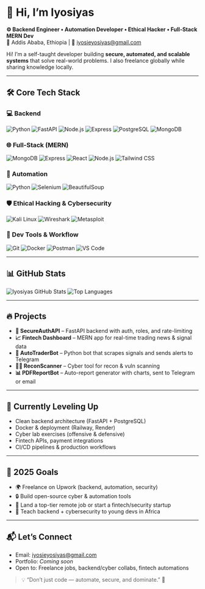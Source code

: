 # 👋 Hi, I’m Iyosiyas
**⚙️ Backend Engineer • Automation Developer • Ethical Hacker • Full-Stack MERN Dev**  
📍 Addis Ababa, Ethiopia | 💌 [iyosieyosiyas@gmail.com](mailto:iyosieyosiyas@gmail.com)  

Hi! I’m a self-taught developer building **secure, automated, and scalable systems** that solve real-world problems. I also freelance globally while sharing knowledge locally.  

---

## 🛠️ Core Tech Stack

### 💻 Backend
![Python](https://img.shields.io/badge/-Python-3776AB?style=for-the-badge&logo=python&logoColor=white)
![FastAPI](https://img.shields.io/badge/-FastAPI-009688?style=for-the-badge&logo=fastapi&logoColor=white)
![Node.js](https://img.shields.io/badge/-Node.js-339933?style=for-the-badge&logo=node.js&logoColor=white)
![Express](https://img.shields.io/badge/-Express.js-000000?style=for-the-badge&logo=express&logoColor=white)
![PostgreSQL](https://img.shields.io/badge/-PostgreSQL-336791?style=for-the-badge&logo=postgresql&logoColor=white)
![MongoDB](https://img.shields.io/badge/-MongoDB-47A248?style=for-the-badge&logo=mongodb&logoColor=white)

### 🌐 Full-Stack (MERN)
![MongoDB](https://img.shields.io/badge/-MongoDB-47A248?style=for-the-badge&logo=mongodb&logoColor=white)
![Express](https://img.shields.io/badge/-Express.js-000000?style=for-the-badge&logo=express&logoColor=white)
![React](https://img.shields.io/badge/-React-61DAFB?style=for-the-badge&logo=react&logoColor=white)
![Node.js](https://img.shields.io/badge/-Node.js-339933?style=for-the-badge&logo=node.js&logoColor=white)
![Tailwind CSS](https://img.shields.io/badge/-Tailwind_CSS-06B6D4?style=for-the-badge&logo=tailwind-css&logoColor=white)

### 🤖 Automation
![Python](https://img.shields.io/badge/-Python-3776AB?style=for-the-badge&logo=python&logoColor=white)
![Selenium](https://img.shields.io/badge/-Selenium-43B02A?style=for-the-badge&logo=selenium&logoColor=white)
![BeautifulSoup](https://img.shields.io/badge/-BeautifulSoup-FF6600?style=for-the-badge&logo=python&logoColor=white)

### 🛡 Ethical Hacking & Cybersecurity
![Kali Linux](https://img.shields.io/badge/-Kali_Linux-557C94?style=for-the-badge&logo=kalilinux&logoColor=white)
![Wireshark](https://img.shields.io/badge/-Wireshark-1E90FF?style=for-the-badge&logo=wireshark&logoColor=white)
![Metasploit](https://img.shields.io/badge/-Metasploit-FF0066?style=for-the-badge&logo=metasploit&logoColor=white)

### 🧰 Dev Tools & Workflow
![Git](https://img.shields.io/badge/-Git-F05032?style=for-the-badge&logo=git&logoColor=white)
![Docker](https://img.shields.io/badge/-Docker-2496ED?style=for-the-badge&logo=docker&logoColor=white)
![Postman](https://img.shields.io/badge/-Postman-FF6C37?style=for-the-badge&logo=postman&logoColor=white)
![VS Code](https://img.shields.io/badge/-VS_Code-007ACC?style=for-the-badge&logo=visual-studio-code&logoColor=white)

---

## 📊 GitHub Stats
![Iyosiyas GitHub Stats](https://github-readme-stats.vercel.app/api?username=Iyosiprograming&show_icons=true&theme=tokyonight&hide_title=true&hide_rank=true)
![Top Languages](https://github-readme-stats.vercel.app/api/top-langs/?username=Iyosiprograming&layout=compact&theme=tokyonight)

---

## 🔥 Projects
- **🔐 SecureAuthAPI** – FastAPI backend with auth, roles, and rate-limiting  
- **📈 Fintech Dashboard** – MERN app for real-time trading news & signal data  
- **🤖 AutoTraderBot** – Python bot that scrapes signals and sends alerts to Telegram  
- **🕵️‍♂️ ReconScanner** – Cyber tool for recon & vuln scanning  
- **📊 PDFReportBot** – Auto-report generator with charts, sent to Telegram or email  

---

## 🌱 Currently Leveling Up
- Clean backend architecture (FastAPI + PostgreSQL)  
- Docker & deployment (Railway, Render)  
- Cyber lab exercises (offensive & defensive)  
- Fintech APIs, payment integrations  
- CI/CD pipelines & production workflows  

---

## 🎯 2025 Goals
- 🌍 Freelance on Upwork (backend, automation, security)  
- 🔒 Build open-source cyber & automation tools  
- 💼 Land a top-tier remote job or start a fintech/security startup  
- 📢 Teach backend + cybersecurity to young devs in Africa  

---

## 📬 Let’s Connect
- Email: [iyosieyosiyas@gmail.com](mailto:iyosieyosiyas@gmail.com)  
- Portfolio: *Coming soon*  
- Open to: Freelance jobs, backend/cyber collabs, fintech automations  

> 💡 “Don’t just code — automate, secure, and dominate.” 🚀
